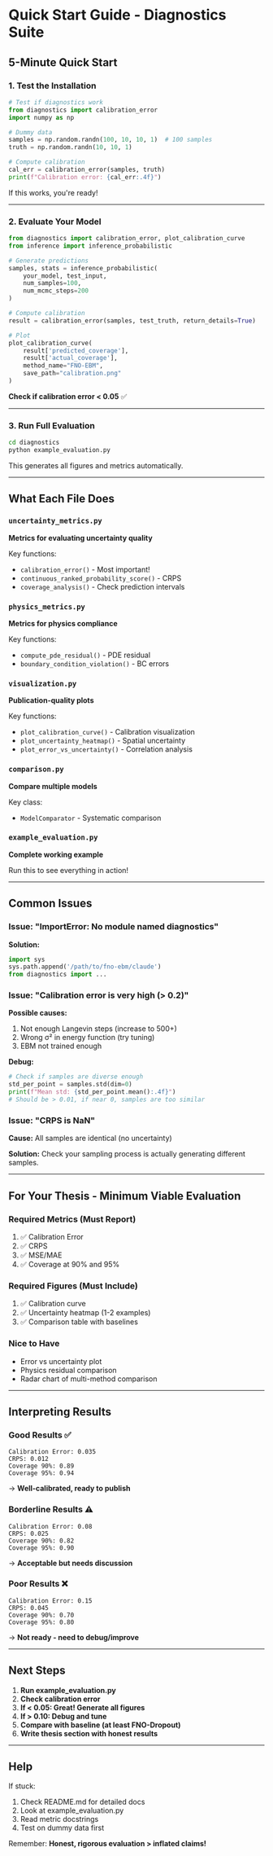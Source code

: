 # Quick Start Guide - Diagnostics Suite

## 5-Minute Quick Start

### 1. Test the Installation

```python
# Test if diagnostics work
from diagnostics import calibration_error
import numpy as np

# Dummy data
samples = np.random.randn(100, 10, 10, 1)  # 100 samples
truth = np.random.randn(10, 10, 1)

# Compute calibration
cal_err = calibration_error(samples, truth)
print(f"Calibration error: {cal_err:.4f}")
```

If this works, you're ready!

---

### 2. Evaluate Your Model

```python
from diagnostics import calibration_error, plot_calibration_curve
from inference import inference_probabilistic

# Generate predictions
samples, stats = inference_probabilistic(
    your_model, test_input,
    num_samples=100,
    num_mcmc_steps=200
)

# Compute calibration
result = calibration_error(samples, test_truth, return_details=True)

# Plot
plot_calibration_curve(
    result['predicted_coverage'],
    result['actual_coverage'],
    method_name="FNO-EBM",
    save_path="calibration.png"
)
```

**Check if calibration error < 0.05** ✅

---

### 3. Run Full Evaluation

```bash
cd diagnostics
python example_evaluation.py
```

This generates all figures and metrics automatically.

---

## What Each File Does

### `uncertainty_metrics.py`
**Metrics for evaluating uncertainty quality**

Key functions:
- `calibration_error()` - Most important!
- `continuous_ranked_probability_score()` - CRPS
- `coverage_analysis()` - Check prediction intervals

### `physics_metrics.py`
**Metrics for physics compliance**

Key functions:
- `compute_pde_residual()` - PDE residual
- `boundary_condition_violation()` - BC errors

### `visualization.py`
**Publication-quality plots**

Key functions:
- `plot_calibration_curve()` - Calibration visualization
- `plot_uncertainty_heatmap()` - Spatial uncertainty
- `plot_error_vs_uncertainty()` - Correlation analysis

### `comparison.py`
**Compare multiple models**

Key class:
- `ModelComparator` - Systematic comparison

### `example_evaluation.py`
**Complete working example**

Run this to see everything in action!

---

## Common Issues

### Issue: "ImportError: No module named diagnostics"

**Solution:**
```python
import sys
sys.path.append('/path/to/fno-ebm/claude')
from diagnostics import ...
```

### Issue: "Calibration error is very high (> 0.2)"

**Possible causes:**
1. Not enough Langevin steps (increase to 500+)
2. Wrong σ² in energy function (try tuning)
3. EBM not trained enough

**Debug:**
```python
# Check if samples are diverse enough
std_per_point = samples.std(dim=0)
print(f"Mean std: {std_per_point.mean():.4f}")
# Should be > 0.01, if near 0, samples are too similar
```

### Issue: "CRPS is NaN"

**Cause:** All samples are identical (no uncertainty)

**Solution:** Check your sampling process is actually generating different samples.

---

## For Your Thesis - Minimum Viable Evaluation

### Required Metrics (Must Report)
1. ✅ Calibration Error
2. ✅ CRPS
3. ✅ MSE/MAE
4. ✅ Coverage at 90% and 95%

### Required Figures (Must Include)
1. ✅ Calibration curve
2. ✅ Uncertainty heatmap (1-2 examples)
3. ✅ Comparison table with baselines

### Nice to Have
- Error vs uncertainty plot
- Physics residual comparison
- Radar chart of multi-method comparison

---

## Interpreting Results

### Good Results ✅
```
Calibration Error: 0.035
CRPS: 0.012
Coverage 90%: 0.89
Coverage 95%: 0.94
```
→ **Well-calibrated, ready to publish**

### Borderline Results ⚠️
```
Calibration Error: 0.08
CRPS: 0.025
Coverage 90%: 0.82
Coverage 95%: 0.90
```
→ **Acceptable but needs discussion**

### Poor Results ❌
```
Calibration Error: 0.15
CRPS: 0.045
Coverage 90%: 0.70
Coverage 95%: 0.80
```
→ **Not ready - need to debug/improve**

---

## Next Steps

1. **Run example_evaluation.py**
2. **Check calibration error**
3. **If < 0.05: Great! Generate all figures**
4. **If > 0.10: Debug and tune**
5. **Compare with baseline (at least FNO-Dropout)**
6. **Write thesis section with honest results**

---

## Help

If stuck:
1. Check README.md for detailed docs
2. Look at example_evaluation.py
3. Read metric docstrings
4. Test on dummy data first

Remember: **Honest, rigorous evaluation > inflated claims!**